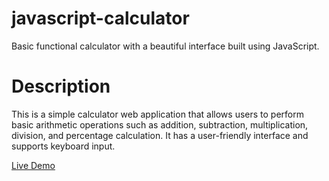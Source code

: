 # javascript-calculator
Basic functional calculator with a beautiful interface built using JavaScript.  

# Description
This is a simple calculator web application that allows users to perform basic arithmetic operations such as addition, subtraction, multiplication, division, and percentage calculation. It has a user-friendly interface and supports keyboard input.

[Live Demo](https://rushdaansari.github.io/javascript-calculator/)
